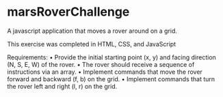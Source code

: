 # marsRoverChallenge
A javascript application that moves a rover around on a grid.

This exercise was completed in HTML, CSS, and JavaScript

Requirements:
• Provide the initial starting point (x, y) and facing direction (N, S, E, W) of the rover.
• The rover should receive a sequence of instructions via an array.
• Implement commands that move the rover forward and backward (f, b) on the grid.
• Implement commands that turn the rover left and right (l, r) on the grid.


